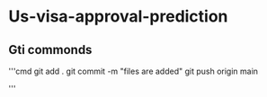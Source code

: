 # Us-visa-approval-prediction

## Gti commonds

'''cmd
git add .
git commit -m "files are added"
git push origin main

'''